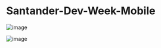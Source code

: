 # Santander-Dev-Week-Mobile 

![image](https://user-images.githubusercontent.com/50720925/167227229-1c695535-9de7-4364-b339-a4ce75b14f57.png)


![image](https://user-images.githubusercontent.com/50720925/167227259-2261f944-1545-47fc-8ec9-7b21fabc87f5.png)
